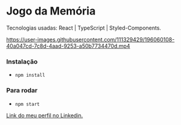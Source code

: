 # Jogo da Memória

Tecnologias usadas: React | TypeScript | Styled-Components.

https://user-images.githubusercontent.com/111329429/196060108-40a047cd-7c8d-4aad-9253-a50b7734470d.mp4

### Instalação
- `npm install`

### Para rodar 
- `npm start`

[Link do meu perfil no Linkedin.](https://www.linkedin.com/in/felipe-moises-4a1b58248/) 

